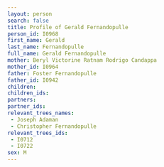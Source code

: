 ```yaml
---
layout: person
search: false
title: Profile of Gerald Fernandopulle
person_id: I0968
first_name: Gerald
last_name: Fernandopulle
full_name: Gerald Fernandopulle
mother: Beryl Victorine Ratnam Rodrigo Candappa
mother_id: I0964
father: Foster Fernandopulle
father_id: I0942
children:
children_ids:
partners:
partner_ids:
relevant_trees_names:
 - Joseph Adaman
 - Christopher Fernandopulle
relevant_trees_ids:
 - I0712
 - I0722
sex: M
---
```


